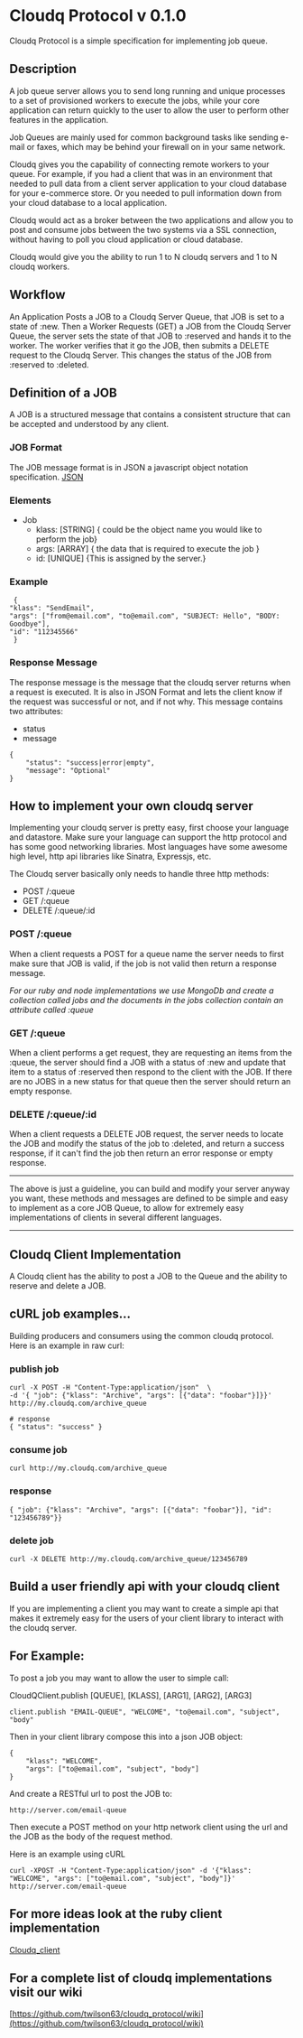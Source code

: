 # Cloudq Protocol v 0.1.0

Cloudq Protocol is a simple specification for implementing job queue.

## Description

A job queue server allows you to send long running and unique processes
to a set of provisioned workers to execute the jobs, while your core application
can return quickly to the user to allow the user to perform other features in the
application.  

Job Queues are mainly used for common background tasks like sending e-mail or 
faxes, which may be behind your firewall on in your same network.  

Cloudq gives you the capability of connecting remote workers to your queue.  For
example, if you had a client that was in an environment that needed to pull data
from a client server application to your cloud database for your e-commerce store.
Or you needed to pull information down from your cloud database to a local application.

Cloudq would act as a broker between the two applications and allow you to post and
consume jobs between the two systems via a SSL connection, without having to poll 
you cloud application or cloud database.  

Cloudq would give you the ability to run 1 to N cloudq servers and 1 to N cloudq
workers.

## Workflow

An Application Posts a JOB to a Cloudq Server Queue, that JOB is set to a state
of :new.  Then a Worker Requests (GET) a JOB from the Cloudq Server Queue, the 
server sets the state of that JOB to :reserved and hands it to the worker.  The
worker verifies that it go the JOB, then submits a DELETE request to the Cloudq 
Server.  This changes the status of the JOB from :reserved to :deleted.  

## Definition of a JOB

A JOB is a structured message that contains a consistent structure that can be
accepted and understood by any client.

### JOB Format

The JOB message format is in JSON a javascript object notation specification.
[JSON](http://json.org)

### Elements

- Job
  - klass: [STRING] { could be the object name you would like to perform the job}
  - args:  [ARRAY] { the data that is required to execute the job }
  - id: [UNIQUE] {This is assigned by the server.}

### Example 

```
 {
"klass": "SendEmail",
"args": ["from@email.com", "to@email.com", "SUBJECT: Hello", "BODY: Goodbye"],
"id": "112345566"
 }
```

### Response Message

The response message is the message that the cloudq server returns when a request
is executed.  It is also in JSON Format and lets the client know if the request 
was successful or not, and if not why.  This message contains two attributes:

* status
* message

```
{
	"status": "success|error|empty",
	"message": "Optional"
}
```

## How to implement your own cloudq server

Implementing your cloudq server is pretty easy, first choose your language and 
datastore.  Make sure your language can support the http protocol and has some
good networking libraries.  Most languages have some awesome high level, http api libraries
like Sinatra, Expressjs, etc.

The Cloudq server basically only needs to handle three http methods:

* POST /:queue
* GET /:queue
* DELETE /:queue/:id

### POST /:queue

When a client requests a POST for a queue name the server needs to first make
sure that JOB is valid, if the job is not valid then return a response message.

_For our ruby and node implementations we use MongoDb and create a collection called jobs and the documents in the 
jobs collection contain an attribute called :queue_

### GET /:queue

When a client performs a get request, they are requesting an items from the :queue, the 
server should find a JOB with a status of :new and update that item to a status of :reserved
then respond to the client with the JOB.  If there are no JOBS in a new status for that 
queue then the server should return an empty response.

### DELETE /:queue/:id

When a client requests a DELETE JOB request, the server needs to locate the JOB and
modify the status of the job to :deleted, and return a success response, if it can't
find the job then return an error response or empty response.

---

The above is just a guideline, you can build and modify your server anyway you want, these methods and messages are 
defined to be simple and easy to implement as a core JOB Queue, to allow for extremely easy implementations of clients
in several different languages.

---

## Cloudq Client Implementation

A Cloudq client has the ability to post a JOB to the Queue and the ability to reserve and delete a JOB.

## cURL job examples...

Building producers and consumers using the common cloudq protocol.   Here is an example in raw curl:

### publish job
    
    curl -X POST -H "Content-Type:application/json"  \ 
    -d '{ "job": {"klass": "Archive", "args": [{"data": "foobar"}]}}' http://my.cloudq.com/archive_queue
    
    # response
    { "status": "success" }
    

### consume job
    
    curl http://my.cloudq.com/archive_queue
    
### response
    
    { "job": {"klass": "Archive", "args": [{"data": "foobar"}], "id": "123456789"}}
    
    
### delete job
    
    curl -X DELETE http://my.cloudq.com/archive_queue/123456789
    

## Build a user friendly api with your cloudq client

If you are implementing a client you may want to create a simple api that makes it extremely easy for 
the users of your client library to interact with the cloudq server.  

## For Example:

To post a job you may want to allow the user to simple call:

CloudQClient.publish [QUEUE], [KLASS], [ARG1], [ARG2], [ARG3]

```
client.publish "EMAIL-QUEUE", "WELCOME", "to@email.com", "subject", "body"
```

Then in your client library compose this into a json JOB object:

```
{
	"klass": "WELCOME",
	"args": ["to@email.com", "subject", "body"]
}
```

And create a RESTful url to post the JOB to:

```
http://server.com/email-queue
```

Then execute a POST method on your http network client using the url and the JOB as the body of the request 
method.

Here is an example using cURL

```
curl -XPOST -H "Content-Type:application/json" -d '{"klass": "WELCOME", "args": ["to@email.com", "subject", "body"]}' http://server.com/email-queue
```

## For more ideas look at the ruby client implementation

[Cloudq_client](https://github.com/twilson63/cloudq_client)

## For a complete list of cloudq implementations visit our wiki

[https://github.com/twilson63/cloudq_protocol/wiki](https://github.com/twilson63/cloudq_protocol/wiki)



